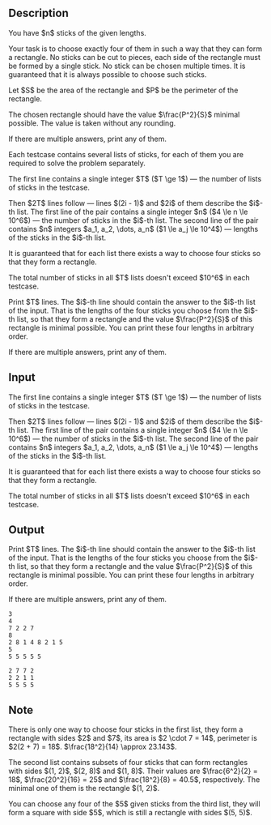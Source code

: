 ## Description

<div><p>You have $n$ sticks of the given lengths.</p><p>Your task is to choose exactly four of them in such a way that they can form a rectangle. No sticks can be cut to pieces, each side of the rectangle must be formed by a single stick. No stick can be chosen multiple times. It is guaranteed that it is always possible to choose such sticks.</p><p>Let $S$ be the area of the rectangle and $P$ be the perimeter of the rectangle. </p><p>The chosen rectangle should have the value $\frac{P^2}{S}$ minimal possible. The value is taken without any rounding.</p><p>If there are multiple answers, print any of them.</p><p>Each testcase contains several lists of sticks, for each of them you are required to solve the problem separately.</p></div><div class="input-specification"><p>The first line contains a single integer $T$ ($T \ge 1$) — the number of lists of sticks in the testcase.</p><p>Then $2T$ lines follow — lines $(2i - 1)$ and $2i$ of them describe the $i$-th list. The first line of the pair contains a single integer $n$ ($4 \le n \le 10^6$) — the number of sticks in the $i$-th list. The second line of the pair contains $n$ integers $a_1, a_2, \dots, a_n$ ($1 \le a_j \le 10^4$) — lengths of the sticks in the $i$-th list.</p><p>It is guaranteed that for each list there exists a way to choose four sticks so that they form a rectangle.</p><p>The total number of sticks in all $T$ lists doesn't exceed $10^6$ in each testcase.</p></div><div class="output-specification"><p>Print $T$ lines. The $i$-th line should contain the answer to the $i$-th list of the input. That is the lengths of the four sticks you choose from the $i$-th list, so that they form a rectangle and the value $\frac{P^2}{S}$ of this rectangle is minimal possible. You can print these four lengths in arbitrary order.</p><p>If there are multiple answers, print any of them.</p></div>

## Input

<p>The first line contains a single integer $T$ ($T \ge 1$) — the number of lists of sticks in the testcase.</p><p>Then $2T$ lines follow — lines $(2i - 1)$ and $2i$ of them describe the $i$-th list. The first line of the pair contains a single integer $n$ ($4 \le n \le 10^6$) — the number of sticks in the $i$-th list. The second line of the pair contains $n$ integers $a_1, a_2, \dots, a_n$ ($1 \le a_j \le 10^4$) — lengths of the sticks in the $i$-th list.</p><p>It is guaranteed that for each list there exists a way to choose four sticks so that they form a rectangle.</p><p>The total number of sticks in all $T$ lists doesn't exceed $10^6$ in each testcase.</p>

## Output

<p>Print $T$ lines. The $i$-th line should contain the answer to the $i$-th list of the input. That is the lengths of the four sticks you choose from the $i$-th list, so that they form a rectangle and the value $\frac{P^2}{S}$ of this rectangle is minimal possible. You can print these four lengths in arbitrary order.</p><p>If there are multiple answers, print any of them.</p>





```input1
3
4
7 2 2 7
8
2 8 1 4 8 2 1 5
5
5 5 5 5 5

```




```output1
2 7 7 2
2 2 1 1
5 5 5 5

```



## Note

<p>There is only one way to choose four sticks in the first list, they form a rectangle with sides $2$ and $7$, its area is $2 \cdot 7 = 14$, perimeter is $2(2 + 7) = 18$. $\frac{18^2}{14} \approx 23.143$.</p><p>The second list contains subsets of four sticks that can form rectangles with sides $(1, 2)$, $(2, 8)$ and $(1, 8)$. Their values are $\frac{6^2}{2} = 18$, $\frac{20^2}{16} = 25$ and $\frac{18^2}{8} = 40.5$, respectively. The minimal one of them is the rectangle $(1, 2)$.</p><p>You can choose any four of the $5$ given sticks from the third list, they will form a square with side $5$, which is still a rectangle with sides $(5, 5)$.</p>
